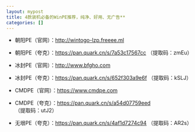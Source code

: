 ```yaml
---
layout: mypost
title: 4款装机必备的WinPE推荐，纯净、好用、无广告**
categories: []
---
```


- 朝阳PE（官网）：<http://wintogo-lzp.freeee.ml>

- 朝阳PE（夸克）：<https://pan.quark.cn/s/7a53c17567cc> （提取码：zmEu）

- 冰封PE（官网）：<http://www.bfgho.com>

- 冰封PE（夸克）：<https://pan.quark.cn/s/652f303a9e6f> （提取码：kSLJ）

- CMDPE（官网）：<https://www.cmdpe.com>

- CMDPE（夸克）：<https://pan.quark.cn/s/a54d07759eed> （提取码：utJ2）

- 无垠PE（夸克）：<https://pan.quark.cn/s/4af1d7274c94> （提取码：AR2s）